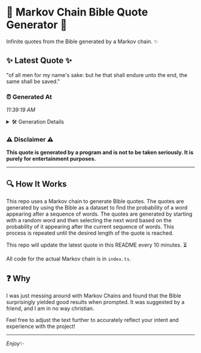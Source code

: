 # 📖 Markov Chain Bible Quote Generator 📖

Infinite quotes from the Bible generated by a Markov chain. ✨

## ✨ Latest Quote ✨
"of all men for my name's sake: but he that shall endure unto the end, the same shall be saved."

### ⏰ Generated At
*11:39:19 AM*

<details>
    <summary>🛠️ Generation Details</summary>
    <p>
        <strong>🌱 Seed:</strong> of<br>
        <strong>🔄 Iterations:</strong> 19<br>
        <strong>📜 Context History:</strong><br>[ of ]: all<br>[ of, all ]: men<br>[ of, all, men ]: for<br>[ of, all, men, for ]: my<br>[ of, all, men, for, my ]: name's<br>[ of, all, men, for, my, name's ]: sake:<br>[ all, men, for, my, name's, sake: ]: but<br>[ men, for, my, name's, sake:, but ]: he<br>[ for, my, name's, sake:, but, he ]: that<br>[ my, name's, sake:, but, he, that ]: shall<br>[ name's, sake:, but, he, that, shall ]: endure<br>[ sake:, but, he, that, shall, endure ]: unto<br>[ but, he, that, shall, endure, unto ]: the<br>[ he, that, shall, endure, unto, the ]: end,<br>[ that, shall, endure, unto, the, end, ]: the<br>[ shall, endure, unto, the, end,, the ]: same<br>[ endure, unto, the, end,, the, same ]: shall<br>[ unto, the, end,, the, same, shall ]: be<br>[ the, end,, the, same, shall, be ]: saved.<br>
    </p>
</details>

### ⚠️ Disclaimer ⚠️
**This quote is generated by a program and is not to be taken seriously. It is purely for entertainment purposes.**

---

## 🔍 How It Works

This repo uses a Markov chain to generate Bible quotes. The quotes are generated by using the Bible as a dataset to find the probability of a word appearing after a sequence of words. The quotes are generated by starting with a random word and then selecting the next word based on the probability of it appearing after the current sequence of words. This process is repeated until the desired length of the quote is reached.

This repo will update the latest quote in this README every 10 minutes. ⏳

All code for the actual Markov chain is in `index.ts`.

## ❓ Why

I was just messing around with Markov Chains and found that the Bible surprisingly yielded good results when prompted. 
It was suggested by a friend, and I am in no way christian.

Feel free to adjust the text further to accurately reflect your intent and experience with the project!

---

*Enjoy*✨
